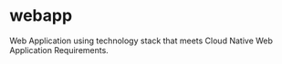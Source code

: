 # webapp
Web Application using technology stack that meets Cloud Native Web Application Requirements.

